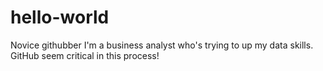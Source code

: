 # hello-world
Novice githubber 
I'm a business analyst who's trying to up my data skills. GitHub seem critical in this process!
